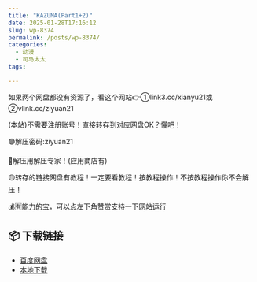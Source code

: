```yaml
---
title: "KAZUMA(Part1+2)"
date: 2025-01-28T17:16:12
slug: wp-8374
permalink: /posts/wp-8374/
categories:
  - 动漫
  - 司马太太
tags:

---
```


如果两个网盘都没有资源了，看这个网站👉①link3.cc/xianyu21或②vlink.cc/ziyuan21

(本站)不需要注册账号！直接转存到对应网盘OK？懂吧！

🟢解压密码:ziyuan21

🔵解压用解压专家！(应用商店有)

🟡转存的链接网盘有教程！一定要看教程！按教程操作！不按教程操作你不会解压！

💰🈶能力的宝，可以点左下角赞赏支持一下网站运行

## 📦 下载链接
- [百度网盘](https://blziyuan21.com/pay-download/8374?key=a3fb803d18&down_id=0)
- [本地下载](https://blziyuan21.com/pay-download/8374?key=a3fb803d18&down_id=1)

